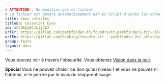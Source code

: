 ```yaml
---
# ATTENTION : Ne modifiez pas ce fichier
# Ce fichier est généré automatiquement par un script d'après les données du module Foundry VTT officiel et de sa traduction
title: Yeux célestes
titleEn: Celestial Eyes
id: akCO62yBCJLjjCZJ
urlFr: https://gitlab.com/pathfinder-fr/foundryvtt-pathfinder2-fr/-/blob/master/data/feats/akCO62yBCJLjjCZJ.htm
urlEn: https://gitlab.com/hooking/foundry-vtt---pathfinder-2e/-/blob/master/packs/data/feats.db/celestial-eyes.json
group: feats
layout: dons
---
```

Vous pouvez voir à travers l'obscurité. Vous obtenez [Vision dans le noir](../ancestry-features/vision-dans-le-noir.md).

**Spécial** Vous ne pouvez choisir ce don qu'au niveau 1 et vous ne pouvez ni l'obtenir, ni le perdre par le biais du réapprentissage.


